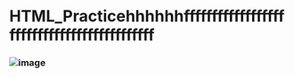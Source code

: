 # HTML_Practicehhhhhhffffffffffffffffffffffffffffffffffffffffffff
### ![image](https://github.com/user-attachments/assets/4667781f-d140-46bc-8d1b-63db36272670)

 
